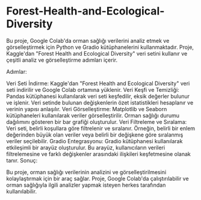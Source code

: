 # Forest-Health-and-Ecological-Diversity

Bu proje, Google Colab'da orman sağlığı verilerini analiz etmek ve görselleştirmek için Python ve Gradio kütüphanelerini kullanmaktadır. Proje, Kaggle'dan "Forest Health and Ecological Diversity" veri setini kullanır ve çeşitli analiz ve görselleştirme adımları içerir.

Adımlar:

Veri Seti İndirme: Kaggle'dan "Forest Health and Ecological Diversity" veri seti indirilir ve Google Colab ortamına yüklenir.
Veri Keşfi ve Temizliği: Pandas kütüphanesi kullanılarak veri seti keşfedilir, eksik değerler bulunur ve işlenir. Veri setinde bulunan değişkenlerin özet istatistikleri hesaplanır ve verinin yapısı anlaşılır.
Veri Görselleştirme: Matplotlib ve Seaborn kütüphaneleri kullanılarak veriler görselleştirilir. Orman sağlığı durumu dağılımını gösteren bir bar grafiği oluşturulur.
Veri Filtreleme ve Sıralama: Veri seti, belirli koşullara göre filtrelenir ve sıralanır. Örneğin, belirli bir enlem değerinden büyük olan veriler veya belirli bir değişkene göre sıralanmış veriler seçilebilir.
Gradio Entegrasyonu: Gradio kütüphanesi kullanılarak etkileşimli bir arayüz oluşturulur. Bu arayüz, kullanıcıların verileri filtrelemesine ve farklı değişkenler arasındaki ilişkileri keşfetmesine olanak tanır.
Sonuç:

Bu proje, orman sağlığı verilerinin analizini ve görselleştirilmesini kolaylaştırmak için bir araç sağlar. Proje, Google Colab'da çalıştırılabilir ve orman sağlığıyla ilgili analizler yapmak isteyen herkes tarafından kullanılabilir.
